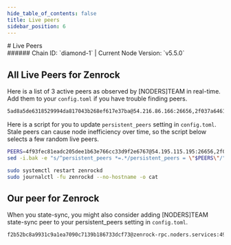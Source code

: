 ```yaml
---
hide_table_of_contents: false
title: Live peers
sidebar_position: 6
---
```


<div class="h1-with-icon icon-zenrock">
# Live Peers
</div>
###### Chain ID: `diamond-1` | Current Node Version: `v5.5.0`

## All Live Peers for Zenrock
Here is a list of 3 active peers as observed by [NODERS]TEAM in real-time. Add them to your `config.toml` if you have trouble finding peers.

```bash
5ad8a5de6318529994da817043b268ef617e37ba@54.216.86.166:26656,2f037a6461c012f3296ab1815b3c47843bcd7c3a@65.109.69.119:59656,4f93fec81eadc205dee1b63e766cc33d9f2e6767@54.195.115.195:26656
```

Here is a script for you to update `persistent_peers` setting in `config.toml`. Stale peers can cause node inefficiency over time, so the script below selects a few random live peers.

```bash
PEERS=4f93fec81eadc205dee1b63e766cc33d9f2e6767@54.195.115.195:26656,2f037a6461c012f3296ab1815b3c47843bcd7c3a@65.109.69.119:59656,5ad8a5de6318529994da817043b268ef617e37ba@54.216.86.166:26656
sed -i.bak -e "s/^persistent_peers *=.*/persistent_peers = \"$PEERS\"/" ~/.zrchain/config/config.toml

sudo systemctl restart zenrockd
sudo journalctl -fu zenrockd --no-hostname -o cat
```

## Our peer for Zenrock
When you state-sync, you might also consider adding [NODERS]TEAM state-sync peer to your persistent_peers setting in `config.toml`.

```bash
f2b52bc8a9931c9a1ea7090c7139b186733dcf73@zenrock-rpc.noders.services:49556
```
